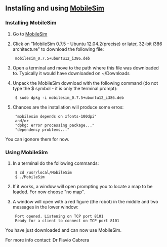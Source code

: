 ## Installing and using [MobileSim](http://robots.mobilerobots.com/wiki/MobileSim)

### Installing MobileSim

1. Go to [MobileSim](http://robots.mobilerobots.com/wiki/MobileSim)

2. Click on "MobileSim 0.7.5 - Ubuntu 12.04.2(precise) or later, 32-bit i386 architecture" to download the following file:

		mobilesim_0.7.5+ubuntu12_i386.deb

3. Open a terminal and move to the path where this file was downloaded to. Typically it would have downloaded on ~/Downloads

4. Unpack the MobileSim download with the following command (do not type the $ symbol - it is only the terminal prompt):

		$ sudo dpkg -i mobilesim_0.7.5+ubuntu12_i386.deb

5. Chances are the installation will produce some erros:
	
		"mobilesim depends on xfonts-100dpi"
		and/or
		"dpkg: error processing package..."
		"dependency problems..."

You can igonore them for now.

### Using MobileSim

1. In a terminal do the following commands:

		$ cd /usr/local/MobileSim
		$ ./MobileSim

2. If it works, a window will open prompting you to locate a map to be loaded. For now choose "no map".

3. A window will open with a red figure (the robot) in the middle and two messages in the lower window:
	
		Port opened. Listening on TCP port 8101
		Ready for a client to connect on TCP port 8101


You have just downloaded and can now use MobileSim.

For more info contact: Dr Flavio Cabrera